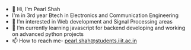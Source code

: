 - 👋 Hi, I’m Pearl Shah
-  I'm in 3rd year Btech in Electronics and Communication Engineering
- 👀 I’m interested in Web development and Signal Processing areas
- 🌱 I’m currently learning javascript for backend developing and working on advanced python projects
- 📫 How to reach me- pearl.shah@students.iiit.ac.in

<!---
pearlshah1011/pearlshah1011 is a ✨ special ✨ repository because its `README.md` (this file) appears on your GitHub profile.
You can click the Preview link to take a look at your changes.
--->
